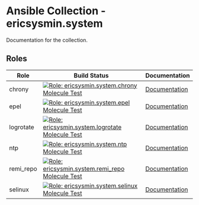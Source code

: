 # Ansible Collection - ericsysmin.system

Documentation for the collection.

## Roles

| Role      | Build Status                                                                                                                                                                                                                                                                                                                      | Documentation                                                                                          |
| --------- | --------------------------------------------------------------------------------------------------------------------------------------------------------------------------------------------------------------------------------------------------------------------------------------------------------------------------------- | ------------------------------------------------------------------------------------------------------ |
| chrony    | [![Role: ericsysmin.system.chrony Molecule Test](https://github.com/ericsysmin/ansible-collection-system/workflows/Role:%20ericsysmin.system.chrony%20Molecule%20Test/badge.svg)](https://github.com/ericsysmin/ansible-collection-system/actions?query=workflow%3A%22Role%3A+ericsysmin.system.chrony+Molecule+Test%22)          | [Documentation](https://github.com/ericsysmin/ansible-collection-system/blob/master/docs/chrony.md)    |
| epel      | [![Role: ericsysmin.system.epel Molecule Test](https://github.com/ericsysmin/ansible-collection-system/workflows/Role:%20ericsysmin.system.epel%20Molecule%20Test/badge.svg)](https://github.com/ericsysmin/ansible-collection-system/actions?query=workflow%3A%22Role%3A+ericsysmin.system.epel+Molecule+Test%22)                | [Documentation](https://github.com/ericsysmin/ansible-collection-system/blob/master/docs/epel.md)      |
| logrotate | [![Role: ericsysmin.system.logrotate Molecule Test](https://github.com/ericsysmin/ansible-collection-system/workflows/Role:%20ericsysmin.system.logrotate%20Molecule%20Test/badge.svg)](https://github.com/ericsysmin/ansible-collection-system/actions?query=workflow%3A%22Role%3A+ericsysmin.system.logrotate+Molecule+Test%22) | [Documentation](https://github.com/ericsysmin/ansible-collection-system/blob/master/docs/logrotate.md) |
| ntp       | [![Role: ericsysmin.system.ntp Molecule Test](https://github.com/ericsysmin/ansible-collection-system/workflows/Role:%20ericsysmin.system.ntp%20Molecule%20Test/badge.svg)](https://github.com/ericsysmin/ansible-collection-system/actions?query=workflow%3A%22Role%3A+ericsysmin.system.ntp+Molecule+Test%22)                   | [Documentation](https://github.com/ericsysmin/ansible-collection-system/blob/master/docs/ntp.md)       |
| remi_repo | [![Role: ericsysmin.system.remi_repo Molecule Test](https://github.com/ericsysmin/ansible-collection-system/workflows/Role:%20ericsysmin.system.remi_repo%20Molecule%20Test/badge.svg)](https://github.com/ericsysmin/ansible-collection-system/actions?query=workflow%3A%22Role%3A+ericsysmin.system.remi_repo+Molecule+Test%22) | [Documentation](https://github.com/ericsysmin/ansible-collection-system/blob/master/docs/remi_repo.md) |
| selinux   | [![Role: ericsysmin.system.selinux Molecule Test](https://github.com/ericsysmin/ansible-collection-system/workflows/Role:%20ericsysmin.system.selinux%20Molecule%20Test/badge.svg)](https://github.com/ericsysmin/ansible-collection-system/actions?query=workflow%3A%22Role%3A+ericsysmin.system.selinux+Molecule+Test%22)       | [Documentation](https://github.com/ericsysmin/ansible-collection-system/blob/master/docs/selinux.md)   |
